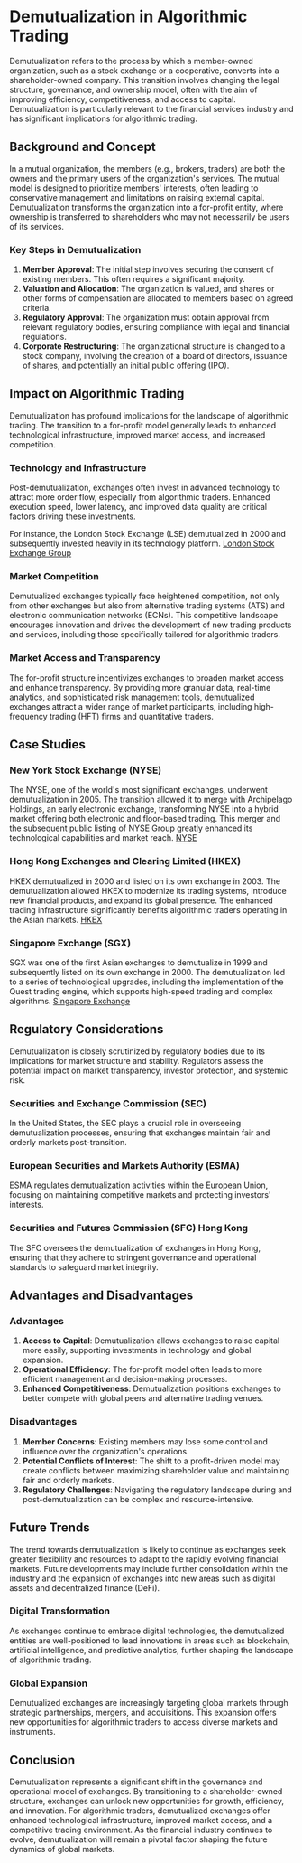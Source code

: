 # Demutualization in Algorithmic Trading

Demutualization refers to the process by which a member-owned organization, such as a stock exchange or a cooperative, converts into a shareholder-owned company. This transition involves changing the legal structure, governance, and ownership model, often with the aim of improving efficiency, competitiveness, and access to capital. Demutualization is particularly relevant to the financial services industry and has significant implications for algorithmic trading.

## Background and Concept
In a mutual organization, the members (e.g., brokers, traders) are both the owners and the primary users of the organization's services. The mutual model is designed to prioritize members' interests, often leading to conservative management and limitations on raising external capital. Demutualization transforms the organization into a for-profit entity, where ownership is transferred to shareholders who may not necessarily be users of its services.

### Key Steps in Demutualization
1. **Member Approval**: The initial step involves securing the consent of existing members. This often requires a significant majority.
2. **Valuation and Allocation**: The organization is valued, and shares or other forms of compensation are allocated to members based on agreed criteria.
3. **Regulatory Approval**: The organization must obtain approval from relevant regulatory bodies, ensuring compliance with legal and financial regulations.
4. **Corporate Restructuring**: The organizational structure is changed to a stock company, involving the creation of a board of directors, issuance of shares, and potentially an initial public offering (IPO).

## Impact on Algorithmic Trading
Demutualization has profound implications for the landscape of algorithmic trading. The transition to a for-profit model generally leads to enhanced technological infrastructure, improved market access, and increased competition.

### Technology and Infrastructure
Post-demutualization, exchanges often invest in advanced technology to attract more order flow, especially from algorithmic traders. Enhanced execution speed, lower latency, and improved data quality are critical factors driving these investments.

For instance, the London Stock Exchange (LSE) demutualized in 2000 and subsequently invested heavily in its technology platform. [London Stock Exchange Group](https://www.lseg.com/)

### Market Competition
Demutualized exchanges typically face heightened competition, not only from other exchanges but also from alternative trading systems (ATS) and electronic communication networks (ECNs). This competitive landscape encourages innovation and drives the development of new trading products and services, including those specifically tailored for algorithmic traders.

### Market Access and Transparency
The for-profit structure incentivizes exchanges to broaden market access and enhance transparency. By providing more granular data, real-time analytics, and sophisticated risk management tools, demutualized exchanges attract a wider range of market participants, including high-frequency trading (HFT) firms and quantitative traders.

## Case Studies

### New York Stock Exchange (NYSE)
The NYSE, one of the world's most significant exchanges, underwent demutualization in 2005. The transition allowed it to merge with Archipelago Holdings, an early electronic exchange, transforming NYSE into a hybrid market offering both electronic and floor-based trading. This merger and the subsequent public listing of NYSE Group greatly enhanced its technological capabilities and market reach. [NYSE](https://www.nyse.com/)

### Hong Kong Exchanges and Clearing Limited (HKEX)
HKEX demutualized in 2000 and listed on its own exchange in 2003. The demutualization allowed HKEX to modernize its trading systems, introduce new financial products, and expand its global presence. The enhanced trading infrastructure significantly benefits algorithmic traders operating in the Asian markets. [HKEX](https://www.hkex.com.hk/)

### Singapore Exchange (SGX)
SGX was one of the first Asian exchanges to demutualize in 1999 and subsequently listed on its own exchange in 2000. The demutualization led to a series of technological upgrades, including the implementation of the Quest trading engine, which supports high-speed trading and complex algorithms. [Singapore Exchange](https://www.sgx.com/)

## Regulatory Considerations
Demutualization is closely scrutinized by regulatory bodies due to its implications for market structure and stability. Regulators assess the potential impact on market transparency, investor protection, and systemic risk.

### Securities and Exchange Commission (SEC)
In the United States, the SEC plays a crucial role in overseeing demutualization processes, ensuring that exchanges maintain fair and orderly markets post-transition.

### European Securities and Markets Authority (ESMA)
ESMA regulates demutualization activities within the European Union, focusing on maintaining competitive markets and protecting investors' interests.

### Securities and Futures Commission (SFC) Hong Kong
The SFC oversees the demutualization of exchanges in Hong Kong, ensuring that they adhere to stringent governance and operational standards to safeguard market integrity.

## Advantages and Disadvantages

### Advantages
1. **Access to Capital**: Demutualization allows exchanges to raise capital more easily, supporting investments in technology and global expansion.
2. **Operational Efficiency**: The for-profit model often leads to more efficient management and decision-making processes.
3. **Enhanced Competitiveness**: Demutualization positions exchanges to better compete with global peers and alternative trading venues.

### Disadvantages
1. **Member Concerns**: Existing members may lose some control and influence over the organization's operations.
2. **Potential Conflicts of Interest**: The shift to a profit-driven model may create conflicts between maximizing shareholder value and maintaining fair and orderly markets.
3. **Regulatory Challenges**: Navigating the regulatory landscape during and post-demutualization can be complex and resource-intensive.

## Future Trends
The trend towards demutualization is likely to continue as exchanges seek greater flexibility and resources to adapt to the rapidly evolving financial markets. Future developments may include further consolidation within the industry and the expansion of exchanges into new areas such as digital assets and decentralized finance (DeFi).

### Digital Transformation
As exchanges continue to embrace digital technologies, the demutualized entities are well-positioned to lead innovations in areas such as blockchain, artificial intelligence, and predictive analytics, further shaping the landscape of algorithmic trading.

### Global Expansion
Demutualized exchanges are increasingly targeting global markets through strategic partnerships, mergers, and acquisitions. This expansion offers new opportunities for algorithmic traders to access diverse markets and instruments.

## Conclusion
Demutualization represents a significant shift in the governance and operational model of exchanges. By transitioning to a shareholder-owned structure, exchanges can unlock new opportunities for growth, efficiency, and innovation. For algorithmic traders, demutualized exchanges offer enhanced technological infrastructure, improved market access, and a competitive trading environment. As the financial industry continues to evolve, demutualization will remain a pivotal factor shaping the future dynamics of global markets.